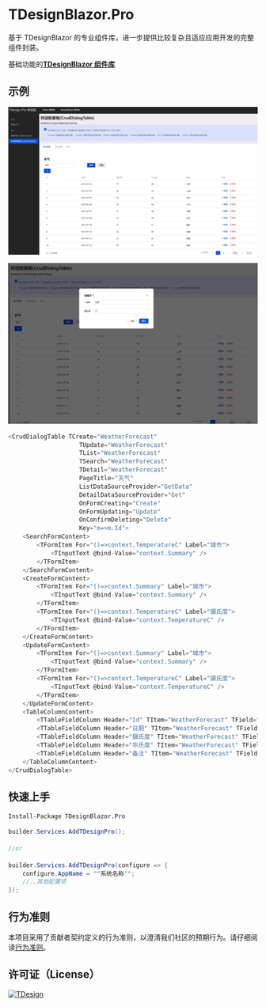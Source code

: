 # TDesignBlazor.Pro
基于 TDesignBlazor 的专业组件库，进一步提供比较复杂且适应应用开发的完整组件封装。

基础功能的[**TDesignBlazor 组件库**](https://github.com/tdesign-blazor/TDesignBlazor)



## 示例
![asset/demo1.png](asset/demo1.png)

![asset/demo2.png](asset/demo2.png)

```cs
<CrudDialogTable TCreate="WeatherForecast"
                    TUpdate="WeatherForecast"
                    TList="WeatherForecast"
                    TSearch="WeatherForecast"
                    TDetail="WeatherForecast"
                    PageTitle="天气"
                    ListDataSourceProvider="GetData"
                    DetailDataSourceProvider="Get"
                    OnFormCreating="Create"
                    OnFormUpdating="Update"
                    OnConfirmDeleting="Delete"
                    Key="m=>m.Id">
    <SearchFormContent>
        <TFormItem For="()=>context.TemperatureC" Label="城市">
            <TInputText @bind-Value="context.Summary" />
        </TFormItem>
    </SearchFormContent>
    <CreateFormContent>
        <TFormItem For="()=>context.Summary" Label="城市">
            <TInputText @bind-Value="context.Summary" />
        </TFormItem>
        <TFormItem For="()=>context.TemperatureC" Label="摄氏度">
            <TInputText @bind-Value="context.TemperatureC" />
        </TFormItem>
    </CreateFormContent>
    <UpdateFormContent>
        <TFormItem For="()=>context.Summary" Label="城市">
            <TInputText @bind-Value="context.Summary" />
        </TFormItem>
        <TFormItem For="()=>context.TemperatureC" Label="摄氏度">
            <TInputText @bind-Value="context.TemperatureC" />
        </TFormItem>
    </UpdateFormContent>
    <TableColumnContent>
        <TTableFieldColumn Header="Id" TItem="WeatherForecast" TField="int" Field="p=>p.Id" />
        <TTableFieldColumn Header="日期" TItem="WeatherForecast" TField="DateOnly" Field="p=>p.Date" Format="yyyy-MM-dd" />
        <TTableFieldColumn Header="摄氏度" TItem="WeatherForecast" TField="int" Field="p=>p.TemperatureC" />
        <TTableFieldColumn Header="华氏度" TItem="WeatherForecast" TField="int" Field="p=>p.TemperatureF" />
        <TTableFieldColumn Header="备注" TItem="WeatherForecast" TField="string" Field="p=>p.Summary" />
    </TableColumnContent>
</CrudDialogTable>
```

## 快速上手
```cmd
Install-Package TDesignBlazor.Pro
```

```cs
builder.Services.AddTDesignPro();

//or

builder.Services.AddTDesignPro(configure => {
    configure.AppName = ""系统名称"";
    //..其他配置项
});
```
## 行为准则
本项目采用了贡献者契约定义的行为准则，以澄清我们社区的预期行为。请仔细阅读[行为准则](./CodeOfConduct.md)。

## 许可证（License）
[![TDesign](https://img.shields.io/badge/License-MIT-blue?style=flat-square)](https://github.com/tdesign-blazor/TDesignBlazor.Pro/blob/main/LICENSE.md)